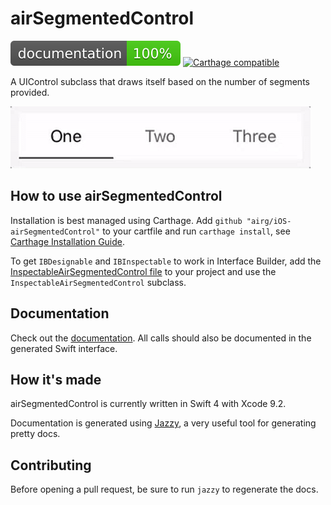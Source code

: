 # airSegmentedControl

[![Documentation](https://github.com/airG/iOS-airSegmentedControl/blob/master/docs/badge.svg)](https://airg.github.io/iOS-airSegmentedControl/)
[![Carthage compatible](https://img.shields.io/badge/Carthage-compatible-4BC51D.svg?style=flat)](https://github.com/Carthage/Carthage)

A UIControl subclass that draws itself based on the number of segments provided.

![example](AirSegmentedControlExample.gif)

## How to use airSegmentedControl

Installation is best managed using Carthage. Add `github "airg/iOS-airSegmentedControl"` to your cartfile and run `carthage install`, see [Carthage Installation Guide](https://github.com/Carthage/Carthage#if-youre-building-for-ios-tvos-or-watchos).

To get `IBDesignable` and `IBInspectable` to work in Interface Builder, add the [InspectableAirSegmentedControl file](https://github.com/airG/iOS-airSegmentedControl/blob/master/AirSegmentedControl/InspectableAirSegmentedControl.swift) to your project and use the `InspectableAirSegmentedControl` subclass.

## Documentation

Check out the [documentation](https://airg.github.io/ios-airSegmentedControl/). All calls should also be documented in the generated Swift interface.


## How it's made

airSegmentedControl is currently written in Swift 4 with Xcode 9.2.

Documentation is generated using [Jazzy](https://github.com/realm/jazzy), a very useful tool for generating pretty docs.


## Contributing

Before opening a pull request, be sure to run `jazzy` to regenerate the docs.
